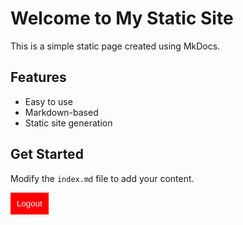 # Welcome to My Static Site

This is a simple static page created using MkDocs.

## Features

- Easy to use
- Markdown-based
- Static site generation

## Get Started

Modify the `index.md` file to add your content.

<button onclick="logout()" style="padding: 10px; background: red; color: white; border: none; cursor: pointer;">
    Logout
</button>
